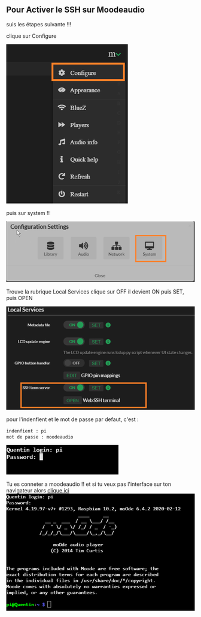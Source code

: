## Pour Activer le SSH sur Moodeaudio

suis les étapes suivante !!!

clique sur Configure

![](./img/config.png)

puis sur system !!

![](./img/system.png)

Trouve la rubrique Local Services clique sur OFF il devient ON puis SET, puis OPEN

![](./img/local.png)

pour l'indenfient et le mot de passe par defaut, c'est :

```
indenfient : pi
mot de passe : moodeaudio
```

![](./img/secssh.png)

Tu es conneter a moodeaudio !! et si tu veux pas l'interface sur ton navigateur alors [clique ici](ssh.md)
![](./img/ssh.png)
